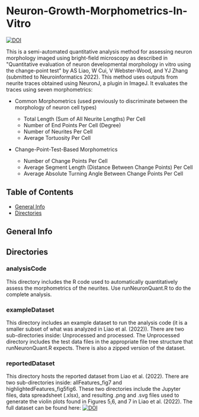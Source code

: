 # Neuron-Growth-Morphometrics-In-Vitro
[![DOI](https://zenodo.org/badge/473702722.svg)](https://zenodo.org/badge/latestdoi/473702722)

This is a semi-automated quantitative analysis method for assessing neuron morphology imaged using bright-field microscopy as described in "Quantitative evaluation of neuron developmental morphology in vitro using the change-point test" by AS Liao, W Cui, V Webster-Wood, and YJ Zhang (submitted to Neuroinformatics 2022). This method uses outputs from neurite traces obtained using NeuronJ, a plugin in ImageJ. It evaluates the traces using seven morphometrics:
* Common Morphometrics (used previously to discriminate between the morphology of neuron cell types) 
  * Total Length (Sum of All Neurite Lengths) Per Cell
  * Number of End Points Per Cell (Degree)
  * Number of Neurites Per Cell
  * Average Tortuosity Per Cell

* Change-Point-Test-Based Morphometrics
  * Number of Change Points Per Cell
  * Average Segment Length (Distance Between Change Points) Per Cell
  * Average Absolute Turning Angle Between Change Points Per Cell


## Table of Contents
* [General Info](#general-info)
* [Directories](#Directories)

## General Info

## Directories
### analysisCode
This directory includes the R code used to automatically quantitatively assess the morphometrics of the neurites. Use runNeuronQuant.R to do the complete analysis.

### exampleDataset
This directory includes an example dataset to run the analysis code (it is a smaller subset of what was analyzed in Liao et al. (2022)). There are two sub-directories inside: Unprocessed and processed. The Unprocessed directory includes the test data files in the appropriate file tree structure that runNeuronQuant.R expects. There is also a zipped version of the dataset.

### reportedDataset
This directory hosts the reported dataset from Liao et al. (2022). There are two sub-directories inside: allFeatures_fig7 and highlightedFeatures_fig5fig6. These two directories include the Jupyter files, data spreadsheet (.xlsx), and resulting .png and .svg files used to generate the violin plots found in Figures 5,6, and 7 in Liao et al. (2022). 
The full dataset can be found here: [![DOI](https://zenodo.org/badge/DOI/10.5281/zenodo.6415474.svg)](https://doi.org/10.5281/zenodo.6415474)

